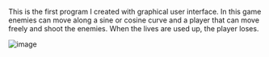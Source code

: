 This is the first program I created with graphical user interface. In this game enemies can move along a sine or cosine curve and a player that can move freely and shoot the enemies. When the lives are used up, the player loses.

![image](https://github.com/user-attachments/assets/161401ce-d382-4753-9e16-2f9f7dea8b70)
